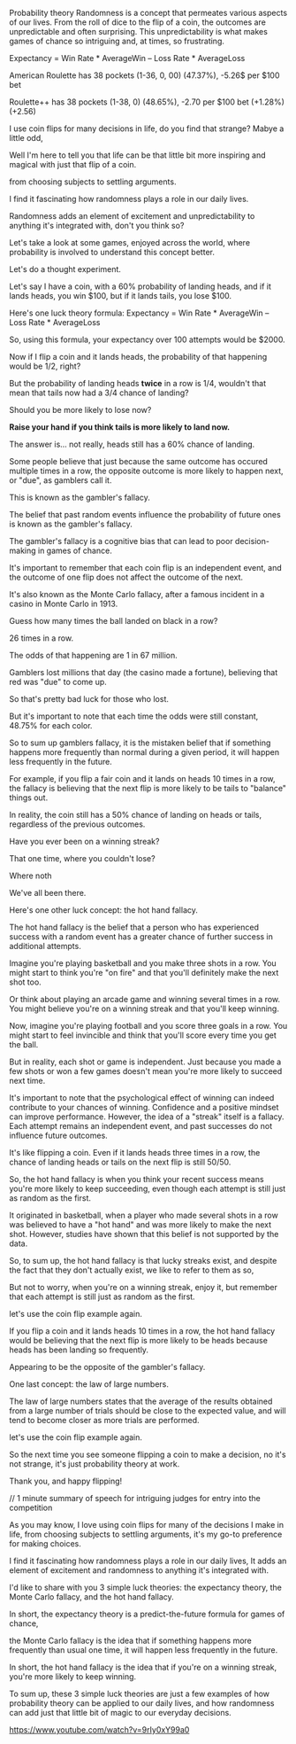 Probability theory
Randomness is a concept that permeates various aspects of our lives. From the roll of dice to the flip of a coin, the outcomes are unpredictable and often surprising. This unpredictability is what makes games of chance so intriguing and, at times, so frustrating.

Expectancy = Win Rate * AverageWin – Loss Rate * AverageLoss

American Roulette has 38 pockets (1-36, 0, 00)
(47.37%), -5.26$ per $100 bet

Roulette++ has 38 pockets (1-38, 0)
(48.65%), -2.70 per $100 bet
(+1.28%)(+2.56)

I use coin flips for many decisions in life, do you find that strange? Mabye a little odd,

Well I'm here to tell you that life can be that little bit more inspiring and magical with just that flip of a coin.

 from choosing subjects to settling arguments. 

I find it fascinating how randomness plays a role in our daily lives. 

Randomness adds an element of excitement and unpredictability to anything it's integrated with, don't you think so?

Let's take a look at some games, enjoyed across the world, where probability is involved to understand this concept better.

Let's do a thought experiment.

Let's say I have a coin, with a 60% probability of landing heads, and if it lands heads, you win $100, but if it lands tails, you lose $100.

Here's one luck theory formula:
Expectancy = Win Rate * AverageWin – Loss Rate * AverageLoss

So, using this formula, your expectancy over 100 attempts would be $2000.

Now if I flip a coin and it lands heads, the probability of that happening would be 1/2, right?

But the probability of landing heads **twice** in a row is 1/4, wouldn't that mean that tails now had a 3/4 chance of landing? 

Should you be more likely to lose now?

**Raise your hand if you think tails is more likely to land now.**

The answer is... not really, heads still has a 60% chance of landing.

Some people believe that just because the same outcome has occured multiple times in a row, the opposite outcome is more likely to happen next, or "due", as gamblers call it.

This is known as the gambler's fallacy.

The belief that past random events influence the probability of future ones is known as the gambler's fallacy.

The gambler's fallacy is a cognitive bias that can lead to poor decision-making in games of chance.

It's important to remember that each coin flip is an independent event, and the outcome of one flip does not affect the outcome of the next.

It's also known as the Monte Carlo fallacy, after a famous incident in a casino in Monte Carlo in 1913.

Guess how many times the ball landed on black in a row?

26 times in a row.

The odds of that happening are 1 in 67 million.

Gamblers lost millions that day (the casino made a fortune), believing that red was "due" to come up.

So that's pretty bad luck for those who lost.

But it's important to note that each time the odds were still constant, 48.75% for each color.

So to sum up gamblers fallacy, it is the mistaken belief that if something happens more frequently than normal during a given period, it will happen less frequently in the future.

For example, if you flip a fair coin and it lands on heads 10 times in a row, the fallacy is believing that the next flip is more likely to be tails to "balance" things out.

In reality, the coin still has a 50% chance of landing on heads or tails, regardless of the previous outcomes.

Have you ever been on a winning streak?

That one time, where you couldn't lose?

Where noth

We've all been there.

Here's one other luck concept: the hot hand fallacy.

The hot hand fallacy is the belief that a person who has experienced success with a random event has a greater chance of further success in additional attempts.

Imagine you're playing basketball and you make three shots in a row. You might start to think you're "on fire" and that you'll definitely make the next shot too.

Or think about playing an arcade game and winning several times in a row. You might believe you're on a winning streak and that you'll keep winning.

Now, imagine you're playing football and you score three goals in a row. You might start to feel invincible and think that you'll score every time you get the ball.

But in reality, each shot or game is independent. Just because you made a few shots or won a few games doesn't mean you're more likely to succeed next time.

It's important to note that the psychological effect of winning can indeed contribute to your chances of winning. Confidence and a positive mindset can improve performance. However, the idea of a "streak" itself is a fallacy. Each attempt remains an independent event, and past successes do not influence future outcomes.

It's like flipping a coin. Even if it lands heads three times in a row, the chance of landing heads or tails on the next flip is still 50/50.

So, the hot hand fallacy is when you think your recent success means you're more likely to keep succeeding, even though each attempt is still just as random as the first.

It originated in basketball, when a player who made several shots in a row was believed to have a "hot hand" and was more likely to make the next shot. However, studies have shown that this belief is not supported by the data.

So, to sum up, the hot hand fallacy is that lucky streaks exist, and despite the fact that they don't actually exist, we like to refer to them as so,

But not to worry, when you're on a winning streak, enjoy it, but remember that each attempt is still just as random as the first.



let's use the coin flip example again.

If you flip a coin and it lands heads 10 times in a row, the hot hand fallacy would be believing that the next flip is more likely to be heads because heads has been landing so frequently.

Appearing to be the opposite of the gambler's fallacy.

One last concept: the law of large numbers.

The law of large numbers states that the average of the results obtained from a large number of trials should be close to the expected value, and will tend to become closer as more trials are performed.

let's use the coin flip example again.

So the next time you see someone flipping a coin to make a decision, 
no it's not strange, it's just probability theory at work.

Thank you, and happy flipping!

// 1 minute summary of speech for intriguing judges for entry into the competition

As you may know, I love using coin flips for many of the decisions I make in life, from choosing subjects to settling arguments, it's my go-to preference for making choices.

I find it fascinating how randomness plays a role in our daily lives, 
It adds an element of excitement and randomness to anything it's integrated with.

I'd like to share with you 3 simple luck theories: the expectancy theory, the Monte Carlo fallacy, and the hot hand fallacy.

In short, the expectancy theory is a predict-the-future formula for games of chance,

the Monte Carlo fallacy is the idea that if something happens more frequently than usual one time, it will happen less frequently in the future.

In short, the hot hand fallacy is the idea that if you're on a winning streak, you're more likely to keep winning.

To sum up, these 3 simple luck theories are just a few examples of how probability theory can be applied to our daily lives, and how randomness can add just that little bit of magic to our everyday decisions.

https://www.youtube.com/watch?v=9rIy0xY99a0